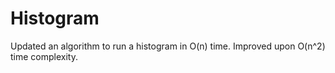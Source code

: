 # Histogram
Updated an algorithm to run a histogram in O(n) time. Improved upon O(n^2) time complexity.
